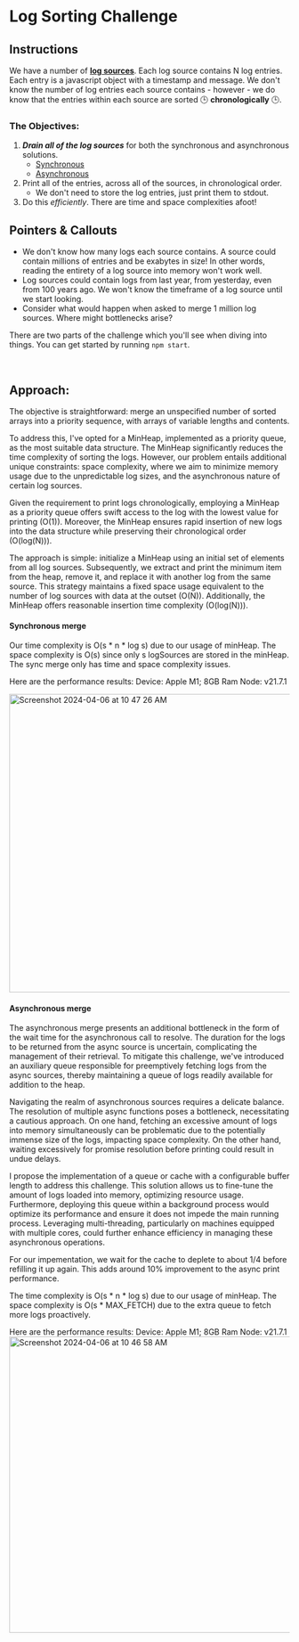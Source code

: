 # Log Sorting Challenge
## Instructions

We have a number of [**log sources**](https://github.com/sesolabor/coding-challenge/blob/master/lib/log-source.js). Each log source contains N log entries. Each entry is a javascript object with a timestamp and message. We don't know the number of log entries each source contains - however - we do know that the entries within each source are sorted 🕒 **chronologically** 🕒.

### The Objectives:

1. **_Drain all of the log sources_** for both the synchronous and asynchronous solutions.
   - [Synchronous](https://github.com/sesolabor/coding-challenge/blob/31313e303c53cebb96fa02f3aab473dd011e1d16/lib/log-source.js#L37)
   - [Asynchronous](https://github.com/sesolabor/coding-challenge/blob/31313e303c53cebb96fa02f3aab473dd011e1d16/lib/log-source.js#L45)
1. Print all of the entries, across all of the sources, in chronological order.
   - We don't need to store the log entries, just print them to stdout.
1. Do this _efficiently_. There are time and space complexities afoot!


## Pointers & Callouts

- We don't know how many logs each source contains. A source could contain millions of entries and be exabytes in size! In other words, reading the entirety of a log source into memory won't work well.
- Log sources could contain logs from last year, from yesterday, even from 100 years ago. We won't know the timeframe of a log source until we start looking.
- Consider what would happen when asked to merge 1 million log sources. Where might bottlenecks arise?

There are two parts of the challenge which you'll see when diving into things. You can get started by running `npm start`.


<br>

## Approach:
The objective is straightforward: merge an unspecified number of sorted arrays into a priority sequence, with arrays of variable lengths and contents.

To address this, I've opted for a MinHeap, implemented as a priority queue, as the most suitable data structure. The MinHeap significantly reduces the time complexity of sorting the logs. However, our problem entails additional unique constraints: space complexity, where we aim to minimize memory usage due to the unpredictable log sizes, and the asynchronous nature of certain log sources.

Given the requirement to print logs chronologically, employing a MinHeap as a priority queue offers swift access to the log with the lowest value for printing (O(1)). Moreover, the MinHeap ensures rapid insertion of new logs into the data structure while preserving their chronological order (O(log(N))).

The approach is simple: initialize a MinHeap using an initial set of elements from all log sources. Subsequently, we extract and print the minimum item from the heap, remove it, and replace it with another log from the same source. This strategy maintains a fixed space usage equivalent to the number of log sources with data at the outset (O(N)). Additionally, the MinHeap offers reasonable insertion time complexity (O(log(N))).

#### Synchronous merge
Our time complexity is O(s * n * log s) due to our usage of minHeap. 
The space complexity is O(s) since only s logSources are stored in the minHeap.
The sync merge only has time and space complexity issues.

Here are the performance results:
Device: Apple M1; 8GB Ram
Node: v21.7.1

<img width="536" alt="Screenshot 2024-04-06 at 10 47 26 AM" src="https://github.com/olajide1234/seso-test/assets/42445456/4108ee20-2e09-429e-a129-a525ed880489">



#### Asynchronous merge
The asynchronous merge presents an additional bottleneck in the form of the wait time for the asynchronous call to resolve. The duration for the logs to be returned from the async source is uncertain, complicating the management of their retrieval. To mitigate this challenge, we've introduced an auxiliary queue responsible for preemptively fetching logs from the async sources, thereby maintaining a queue of logs readily available for addition to the heap.

Navigating the realm of asynchronous sources requires a delicate balance. The resolution of multiple async functions poses a bottleneck, necessitating a cautious approach. On one hand, fetching an excessive amount of logs into memory simultaneously can be problematic due to the potentially immense size of the logs, impacting space complexity. On the other hand, waiting excessively for promise resolution before printing could result in undue delays.

I propose the implementation of a queue or cache with a configurable buffer length to address this challenge. This solution allows us to fine-tune the amount of logs loaded into memory, optimizing resource usage. Furthermore, deploying this queue within a background process would optimize its performance and ensure it does not impede the main running process. Leveraging multi-threading, particularly on machines equipped with multiple cores, could further enhance efficiency in managing these asynchronous operations.

For our impementation, we wait for the cache to deplete to about 1/4 before refilling it up again. This adds around 10% improvement to the async print performance.

The time complexity is O(s * n * log s) due to our usage of minHeap. 
The space complexity is O(s * MAX_FETCH) due to the extra queue to fetch more logs proactively.

Here are the performance results:
Device: Apple M1; 8GB Ram
Node: v21.7.1
<img width="532" alt="Screenshot 2024-04-06 at 10 46 58 AM" src="https://github.com/olajide1234/seso-test/assets/42445456/3dbec6f9-c2f9-44af-8fb8-37f23cbdbce4">
